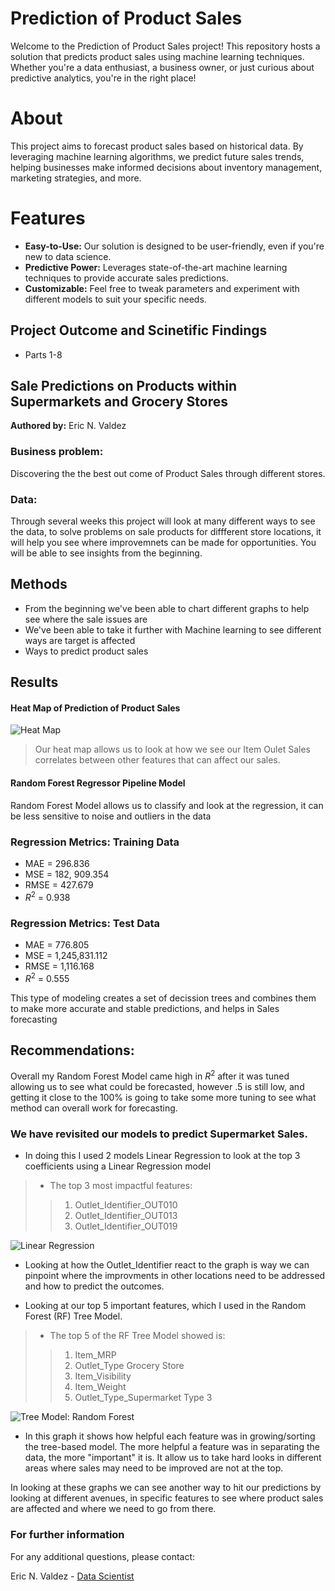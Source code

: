 # Prediction of Product Sales
Welcome to the Prediction of Product Sales project! This repository hosts a solution that predicts product sales using machine learning techniques. Whether you're a data enthusiast, a business owner, or just curious about predictive analytics, you're in the right place!

# About
This project aims to forecast product sales based on historical data. By leveraging machine learning algorithms, we predict future sales trends, helping businesses make informed decisions about inventory management, marketing strategies, and more.

# Features
- **Easy-to-Use:** Our solution is designed to be user-friendly, even if you're new to data science.
- **Predictive Power:** Leverages state-of-the-art machine learning techniques to provide accurate sales predictions.
- **Customizable:** Feel free to tweak parameters and experiment with different models to suit your specific needs.


## Project Outcome and Scinetific Findings 
- Parts 1-8

## Sale Predictions on Products within Supermarkets and Grocery Stores

**Authored by:** Eric N. Valdez

### Business problem:

Discovering the the best out come of Product Sales through different stores. 


### Data:
Through several weeks this project will look at many different ways to see the data, to solve problems on sale products for diffferent 
store locations, it will help you see where improvemnets can be made for opportunities. You will be able to see insights from the beginning.


## Methods
- From the beginning we've been able to chart different graphs to help see where the sale issues are
- We've been able to take it further with Machine learning to see different ways are target is affected 
- Ways to predict product sales

## Results

#### Heat Map of Prediction of Product Sales
![Heat Map](https://github.com/VALDE021/Prediction-of-Product-Sales/assets/134979886/52a820e9-356a-44ba-ad93-4c15f48c0431)

> Our heat map allows us to look at how we see our Item Oulet Sales correlates between other features that can affect our sales.

#### Random Forest Regressor Pipeline Model

Random Forest Model allows us to classify and look at the regression, it can be less sensitive to noise and outliers in the data

### Regression Metrics: Training Data 

- MAE = 296.836
- MSE = 182, 909.354
- RMSE = 427.679
- $R^2$ = 0.938
  
### Regression Metrics: Test Data

- MAE = 776.805
- MSE = 1,245,831.112
- RMSE = 1,116.168
- $R^2$ = 0.555

This type of modeling creates a set of decission trees and combines them to make more accurate and stable predictions, 
and helps in Sales forecasting

## Recommendations:

Overall my Random Forest Model came high in $R^2$ after it was tuned allowing us to see what could be forecasted, however .5 is still low, and getting it close to the 100% is going to take some more tuning to see what method can overall work for forecasting.

### We have revisited our models to predict Supermarket Sales.
* In doing this I used 2 models Linear Regression to look at the top 3 coefficients using a Linear Regression model
> * The top 3 most impactful features:
>> 1.   Outlet_Identifier_OUT010
>> 2.   Outlet_Identifier_OUT013
>> 3.   Outlet_Identifier_OUT019

![Linear Regression](https://github.com/VALDE021/Prediction-of-Product-Sales/assets/134979886/e5dc62e1-aa32-4049-9511-8c51a29e5654)
* Looking at how the Outlet_Identifier react to the graph is way we can pinpoint where the improvments in other locations need to be addressed and how to predict the outcomes.

* Looking at our top 5 important features, which I used in the Random Forest (RF) Tree Model.
> * The top 5 of the RF Tree Model showed is:
>> 1.   Item_MRP
>> 2.   Outlet_Type Grocery Store
>> 3.   Item_Visibility
>> 4.   Item_Weight
>> 5.   Outlet_Type_Supermarket Type 3

![Tree Model: Random Forest](https://github.com/VALDE021/Prediction-of-Product-Sales/assets/134979886/e8a30f94-55d9-4fe1-8e51-3763f57839a0)

*  In this graph it shows how helpful each feature was in growing/sorting the tree-based model. The more helpful a feature was in separating the data, the more "important" it is. It allow us to take hard looks in different areas where sales may need to be improved are not at the top.

In looking at these graphs we can see another way to hit our predictions by looking at different avenues, in specific features to see where product sales are affected and where we need to go from there.

### For further information
For any additional questions, please contact:

Eric N. Valdez - [Data Scientist](https://www.linkedin.com/in/eric-n-valdez-94a9003/)


